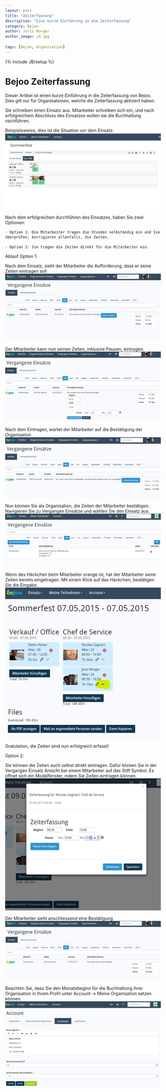 ```yaml
---
layout: post
title: "Zeiterfassung"
description: "Eine kurze Einführung in die Zeiterfassung"
category: Bejoo
author: Joris Morger
author_image: jd.jpg

tags: [Bejoo, Organisation]
---
```

{% include JB/setup %}

# Bejoo Zeiterfassung


Dieser Artikel ist einen kurze Einführung in die Zeiterfassung von Bejoo. Dies gilt nur für Organisationen, welche die Zeiterfassung aktiviert haben.


Sie schreiben einen Einsatz aus. Mitarbeiter schreiben sich ein, und nach erfolgreichem Abschluss des Einsatzes wollen sie die Buchhaltung nachführen.

Beispielsweise, dies ist die Situation vor dem Einsatz:
![zeiterfassung tutorial](/img/zeiterfassung/before.PNG)


Nach dem erfolgreichen durchführen des Einsatzes, haben Sie zwei Optionen:


    - Option 1: Die Mitarbeiter tragen die Stunden selbständig ein und Sie überprüfen, korrigieren allenfalls, die Zeiten.

    - Option 2: Sie tragen die Zeiten direkt für die Mitarbeiter ein.



Ablauf Option 1:


Nach dem Einsatz, sieht der Mitarbeiter die Aufforderung, dass er seine Zeiten eintragen soll
![zeiterfassung tutorial](/img/zeiterfassung/user_add_times1.PNG)

Der Mitarbeiter kann nun seinen Zeiten, inklusive Pausen, eintragen.
![zeiterfassung tutorial](/img/zeiterfassung/user_add_times2.PNG)


Nach dem Eintragen, wartet der Mitarbeiter auf die Bestätigung der Organisation
![zeiterfassung tutorial](/img/zeiterfassung/user_add_times3.PNG)


Nun können Sie als Organisation, die Zeiten der Mitarbeiter bestätigen. Navigieren Sie zu Vergangen Einsätze und wählen Sie den Einsatz aus.
![zeiterfassung tutorial](/img/zeiterfassung/organisation_add_times1.PNG)


 Wenn des Häckchen beim Mitarbeiter orange ist, hat der Mitarbeiter seine Zeiten bereits eingetragen. Mit einem Klick auf das Häckchen, bestätigen Sie die Eingabe.
![zeiterfassung tutorial](/img/zeiterfassung/organisation_add_times2.PNG)

Gratulation, die Zeiten sind nun erfolgreich erfasst!


Option 2:

Sie können die Zeiten auch selbst direkt eintragen. Dafür klicken Sie in der Vergangen Einsatz Ansicht bei einem Mitarbeiter auf das Stift Symbol. Es öffnet sich ein Modalfenster, indem Sie Zeiten eintragen können.
![zeiterfassung tutorial](/img/zeiterfassung/organisation_option2_1.PNG)


Der Mitarbeiter sieht anschliessend eine Bestätigung
![zeiterfassung tutorial](/img/zeiterfassung/user_add_times4.PNG)



Beachten Sie, dass Sie den Monatsbeginn für die Buchhaltung ihrer Organisation in Ihrem Profil unter Account -> Meine Organisation setzen können.
![zeiterfassung tutorial](/img/zeiterfassung/monatsbeginn.PNG)





